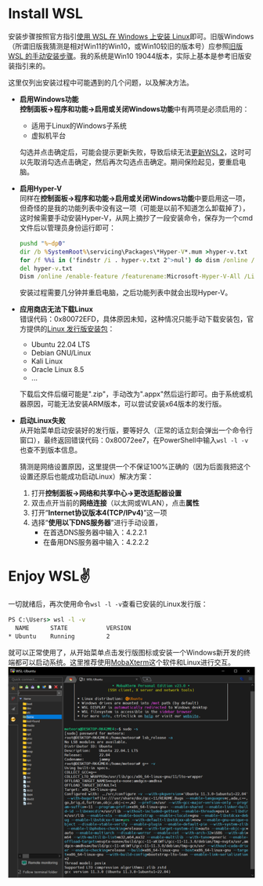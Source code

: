 # Install WSL

安装步骤按照官方指引[使用 WSL 在 Windows 上安装 Linux](https://learn.microsoft.com/zh-cn/windows/wsl/install)即可。旧版Windows（所谓旧版我猜测是相对Win11的Win10，或Win10较旧的版本号）应参照[旧版 WSL 的手动安装步骤](https://learn.microsoft.com/zh-cn/windows/wsl/install-manual)。我的系统是Win10 19044版本，实际上基本是参考旧版安装指引来的。

这里仅列出安装过程中可能遇到的几个问题，以及解决方法。

- **启用Windows功能**   
    **控制面板->程序和功能->启用或关闭Windows功能**中有两项是必须启用的：
    - 适用于Linux的Windows子系统
    - 虚拟机平台

    勾选并点击确定后，可能会提示更新失败，导致后续无法[更新WSL2](https://learn.microsoft.com/zh-cn/windows/wsl/install-manual#step-4---download-the-linux-kernel-update-package)，这时可以先取消勾选点击确定，然后再次勾选点击确定。期间保险起见，要重启电脑。

- **启用Hyper-V**   
    同样在**控制面板->程序和功能->启用或关闭Windows功能**中要启用这一项，但奇怪的是我的功能列表中没有这一项（可能是以前不知道怎么卸载掉了），这时候需要手动安装Hyper-V，从网上摘抄了一段安装命令，保存为一个cmd文件后以管理员身份运行即可：
    ``` cmd
    pushd "%~dp0"
    dir /b %SystemRoot%\servicing\Packages\*Hyper-V*.mum >hyper-v.txt
    for /f %%i in ('findstr /i . hyper-v.txt 2^>nul') do dism /online /norestart /add-package:"%SystemRoot%\servicing\Packages\%%i"
    del hyper-v.txt
    Dism /online /enable-feature /featurename:Microsoft-Hyper-V-All /LimitAccess /ALL
    ```
    安装过程需要几分钟并重启电脑，之后功能列表中就会出现Hyper-V。

- **应用商店无法下载Linux**     
    错误代码：0x80072EFD，具体原因未知，这种情况只能手动下载安装包，官方提供的[Linux 发行版安装包](https://learn.microsoft.com/zh-cn/windows/wsl/install-manual#downloading-distributions)：
    - Ubuntu 22.04 LTS
    - Debian GNU/Linux
    - Kali Linux
    - Oracle Linux 8.5
    - ...
    
    下载后文件后缀可能是".zip"，手动改为".appx"然后运行即可。由于系统或机器原因，可能无法安装ARM版本，可以尝试安装x64版本的发行版。

- **启动Linux失败**     
    从开始菜单启动安装好的发行版，要等好久（正常的话立刻会弹出一个命令行窗口），最终返回错误代码：0x80072ee7，在PowerShell中输入`wsl -l -v`也查不到版本信息。  

    猜测是网络设置原因，这里提供一个不保证100%正确的（因为后面我把这个设置还原后也能成功启动Linux）解决方案：
    1. 打开**控制面板->网络和共享中心->更改适配器设置**
    2. 双击点开当前的**网络连接**（以太网或WLAN），点击**属性**
    3. 打开“**Internet协议版本4(TCP/IPv4)**”这一项
    4. 选择“**使用以下DNS服务器**”进行手动设置，
        - 在首选DNS服务器中输入：4.2.2.1
        - 在备用DNS服务器中输入：4.2.2.2

# Enjoy WSL✌️
一切就绪后，再次使用命令`wsl -l -v`查看已安装的Linux发行版：
``` cmd
PS C:\Users> wsl -l -v
  NAME      STATE           VERSION
* Ubuntu    Running         2
```
就可以正常使用了，从开始菜单点击发行版图标或安装一个Windows新开发的终端都可以启动系统。这里推荐使用[MobaXterm](https://mobaxterm.mobatek.net/)这个软件和Linux进行交互。
![MobaXterm](./img/MobaXterm.png)